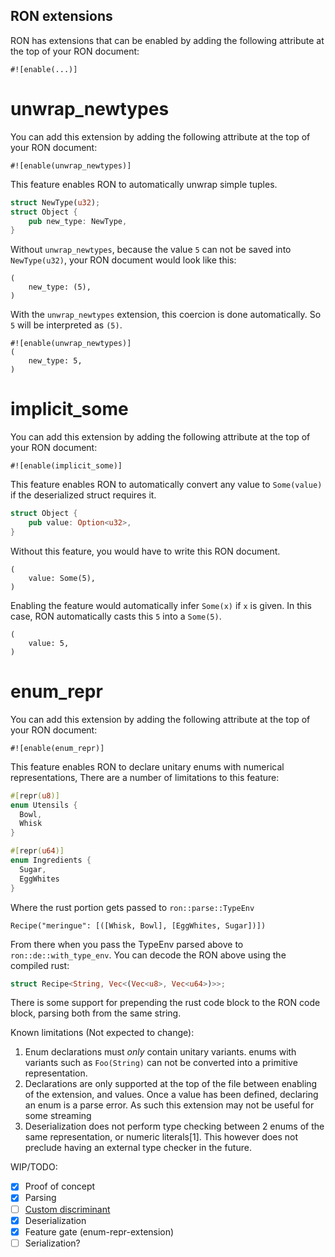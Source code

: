 ## RON extensions

RON has extensions that can be enabled by adding the following attribute at the top of your RON document:

`#![enable(...)]`

# unwrap_newtypes

You can add this extension by adding the following attribute at the top of your RON document:

`#![enable(unwrap_newtypes)]`

This feature enables RON to automatically unwrap simple tuples.

```rust
struct NewType(u32);
struct Object {
    pub new_type: NewType,
}
```

Without `unwrap_newtypes`, because the value `5` can not be saved into `NewType(u32)`, your RON document would look like this:

``` ron
(
    new_type: (5),
)
```

With the `unwrap_newtypes` extension, this coercion is done automatically. So `5` will be interpreted as `(5)`.

``` ron
#![enable(unwrap_newtypes)]
(
    new_type: 5,
)
```

# implicit_some

You can add this extension by adding the following attribute at the top of your RON document:

`#![enable(implicit_some)]`

This feature enables RON to automatically convert any value to `Some(value)` if the deserialized struct requires it.

```rust
struct Object {
    pub value: Option<u32>,
}
```

Without this feature, you would have to write this RON document.

```ron
(
    value: Some(5),
)
```

Enabling the feature would automatically infer `Some(x)` if `x` is given. In this case, RON automatically casts this `5` into a `Some(5)`.

```ron
(
    value: 5,
)
```

# enum_repr

You can add this extension by adding the following attribute at the top of your RON document:

`#![enable(enum_repr)]`

This feature enables RON to declare unitary enums with numerical representations,
There are a number of limitations to this feature:

```rust
#[repr(u8)]
enum Utensils {
  Bowl,
  Whisk
}

#[repr(u64)]
enum Ingredients {
  Sugar,
  EggWhites
}
```

Where the rust portion gets passed to `ron::parse::TypeEnv`

```ron
Recipe("meringue": [([Whisk, Bowl], [EggWhites, Sugar])])
```

From there when you pass the TypeEnv parsed above to `ron::de::with_type_env`.
You can decode the RON above using the compiled rust:

```rust
struct Recipe<String, Vec<(Vec<u8>, Vec<u64>)>>;
```

There is some support for prepending the rust code block to the RON code block,
parsing both from the same string.

Known limitations (Not expected to change):

1. Enum declarations must *only* contain unitary variants.
  enums with variants such as `Foo(String)` can not be converted into a primitive representation.
2. Declarations are only supported at the top of the file between enabling of the extension, and values.
 Once a value has been defined, declaring an enum is a parse error.
 As such this extension may not be useful for some streaming
3. Deserialization does not perform type checking between 2 enums of the same representation, or numeric literals[1].
 This however does not preclude having an external type checker in the future.

WIP/TODO:

- [x] Proof of concept
- [x] Parsing
- [ ] [Custom discriminant](https://doc.rust-lang.org/reference/items/enumerations.html#custom-discriminant-values-for-fieldless-enumerations)
- [x] Deserialization
- [x] Feature gate (enum-repr-extension)
- [ ] Serialization?
